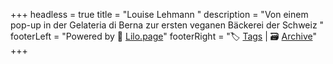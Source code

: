 +++
headless = true
title = "Louise Lehmann "
description = "Von einem pop-up in der Gelateria di Berna zur ersten veganen Bäckerei der Schweiz "
footerLeft = "Powered by 💜 [Lilo.page](https://www.lilo.page)"
footerRight = "🏷️ [Tags](/tags/) | 🗃️ [Archive](/posts/)"
+++
